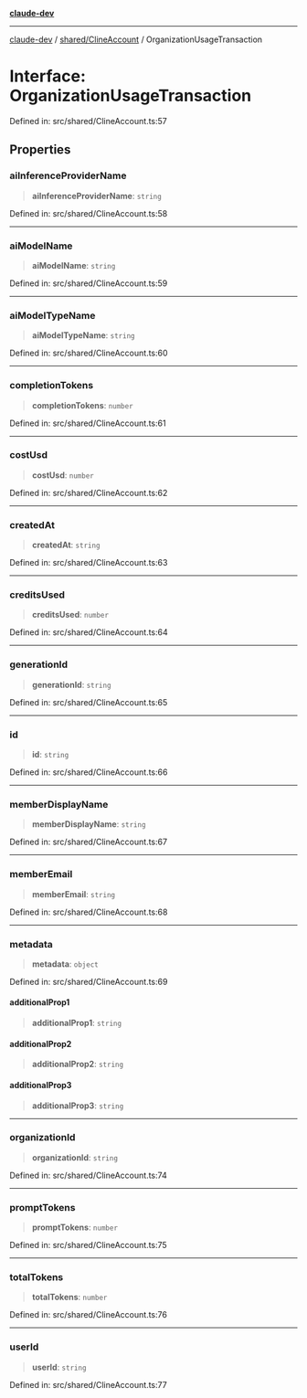 [**claude-dev**](../../../README.md)

***

[claude-dev](../../../README.md) / [shared/ClineAccount](../README.md) / OrganizationUsageTransaction

# Interface: OrganizationUsageTransaction

Defined in: src/shared/ClineAccount.ts:57

## Properties

### aiInferenceProviderName

> **aiInferenceProviderName**: `string`

Defined in: src/shared/ClineAccount.ts:58

***

### aiModelName

> **aiModelName**: `string`

Defined in: src/shared/ClineAccount.ts:59

***

### aiModelTypeName

> **aiModelTypeName**: `string`

Defined in: src/shared/ClineAccount.ts:60

***

### completionTokens

> **completionTokens**: `number`

Defined in: src/shared/ClineAccount.ts:61

***

### costUsd

> **costUsd**: `number`

Defined in: src/shared/ClineAccount.ts:62

***

### createdAt

> **createdAt**: `string`

Defined in: src/shared/ClineAccount.ts:63

***

### creditsUsed

> **creditsUsed**: `number`

Defined in: src/shared/ClineAccount.ts:64

***

### generationId

> **generationId**: `string`

Defined in: src/shared/ClineAccount.ts:65

***

### id

> **id**: `string`

Defined in: src/shared/ClineAccount.ts:66

***

### memberDisplayName

> **memberDisplayName**: `string`

Defined in: src/shared/ClineAccount.ts:67

***

### memberEmail

> **memberEmail**: `string`

Defined in: src/shared/ClineAccount.ts:68

***

### metadata

> **metadata**: `object`

Defined in: src/shared/ClineAccount.ts:69

#### additionalProp1

> **additionalProp1**: `string`

#### additionalProp2

> **additionalProp2**: `string`

#### additionalProp3

> **additionalProp3**: `string`

***

### organizationId

> **organizationId**: `string`

Defined in: src/shared/ClineAccount.ts:74

***

### promptTokens

> **promptTokens**: `number`

Defined in: src/shared/ClineAccount.ts:75

***

### totalTokens

> **totalTokens**: `number`

Defined in: src/shared/ClineAccount.ts:76

***

### userId

> **userId**: `string`

Defined in: src/shared/ClineAccount.ts:77
